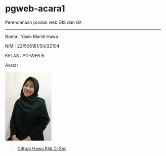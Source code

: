 # pgweb-acara1
Perencanaan produk web GIS dan Git 
___
Nama : Yasin Manik Hawa

NIM : 22/506181/SV/22104

KELAS : PG-WEB B

Avatar : 

<img src="image/image1.jpg" width="150">


> [Github Hawa Klik Di Sini](https://hawayasin.github.io)